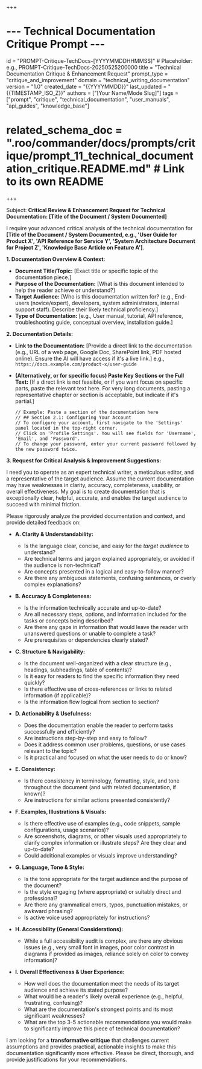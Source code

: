 +++
# --- Technical Documentation Critique Prompt ---
id = "PROMPT-Critique-TechDocs-[YYYYMMDDHHMMSS]" # Placeholder: e.g., PROMPT-Critique-TechDocs-20250525200000
title = "Technical Documentation Critique & Enhancement Request"
prompt_type = "critique_and_improvement"
domain = "technical_writing_documentation"
version = "1.0"
created_date = "{{YYYYMMDD}}"
last_updated = "{{TIMESTAMP_ISO_Z}}"
authors = ["[Your Name/Mode Slug]"]
tags = ["prompt", "critique", "technical_documentation", "user_manuals", "api_guides", "knowledge_base"]
# related_schema_doc = ".roo/commander/docs/prompts/critique/prompt_11_technical_documentation_critique.README.md" # Link to its own README
+++

Subject: **Critical Review & Enhancement Request for Technical Documentation: [Title of the Document / System Documented]**

I require your advanced critical analysis of the technical documentation for **[Title of the Document / System Documented, e.g., 'User Guide for Product X', 'API Reference for Service Y', 'System Architecture Document for Project Z', 'Knowledge Base Article on Feature A']**.

**1. Documentation Overview & Context:**
   *   **Document Title/Topic:** [Exact title or specific topic of the documentation piece.]
   *   **Purpose of the Documentation:** [What is this document intended to help the reader achieve or understand?]
   *   **Target Audience:** [Who is this documentation written for? (e.g., End-users (novice/expert), developers, system administrators, internal support staff). Describe their likely technical proficiency.]
   *   **Type of Documentation:** [e.g., User manual, tutorial, API reference, troubleshooting guide, conceptual overview, installation guide.]

**2. Documentation Details:**

*   **Link to the Documentation:**
    [Provide a direct link to the documentation (e.g., URL of a web page, Google Doc, SharePoint link, PDF hosted online). Ensure the AI will have access if it's a live link.]
    e.g., `https://docs.example.com/product-x/user-guide`

*   **(Alternatively, or for specific focus) Paste Key Sections or the Full Text:**
    [If a direct link is not feasible, or if you want focus on specific parts, paste the relevant text here. For very long documents, pasting a representative chapter or section is acceptable, but indicate if it's partial.]

    ```text
    // Example: Paste a section of the documentation here
    // ## Section 2.1: Configuring Your Account
    // To configure your account, first navigate to the 'Settings' panel located in the top-right corner.
    // Click on 'Profile Settings'. You will see fields for 'Username', 'Email', and 'Password'.
    // To change your password, enter your current password followed by the new password twice.
    ```

**3. Request for Critical Analysis & Improvement Suggestions:**

I need you to operate as an expert technical writer, a meticulous editor, and a representative of the target audience. Assume the current documentation may have weaknesses in clarity, accuracy, completeness, usability, or overall effectiveness. My goal is to create documentation that is exceptionally clear, helpful, accurate, and enables the target audience to succeed with minimal friction.

Please rigorously analyze the provided documentation and context, and provide detailed feedback on:

*   **A. Clarity & Understandability:**
    *   Is the language clear, concise, and easy for the *target audience* to understand?
    *   Are technical terms and jargon explained appropriately, or avoided if the audience is non-technical?
    *   Are concepts presented in a logical and easy-to-follow manner?
    *   Are there any ambiguous statements, confusing sentences, or overly complex explanations?

*   **B. Accuracy & Completeness:**
    *   Is the information technically accurate and up-to-date?
    *   Are all necessary steps, options, and information included for the tasks or concepts being described?
    *   Are there any gaps in information that would leave the reader with unanswered questions or unable to complete a task?
    *   Are prerequisites or dependencies clearly stated?

*   **C. Structure & Navigability:**
    *   Is the document well-organized with a clear structure (e.g., headings, subheadings, table of contents)?
    *   Is it easy for readers to find the specific information they need quickly?
    *   Is there effective use of cross-references or links to related information (if applicable)?
    *   Is the information flow logical from section to section?

*   **D. Actionability & Usefulness:**
    *   Does the documentation enable the reader to perform tasks successfully and efficiently?
    *   Are instructions step-by-step and easy to follow?
    *   Does it address common user problems, questions, or use cases relevant to the topic?
    *   Is it practical and focused on what the user needs to do or know?

*   **E. Consistency:**
    *   Is there consistency in terminology, formatting, style, and tone throughout the document (and with related documentation, if known)?
    *   Are instructions for similar actions presented consistently?

*   **F. Examples, Illustrations & Visuals:**
    *   Is there effective use of examples (e.g., code snippets, sample configurations, usage scenarios)?
    *   Are screenshots, diagrams, or other visuals used appropriately to clarify complex information or illustrate steps? Are they clear and up-to-date?
    *   Could additional examples or visuals improve understanding?

*   **G. Language, Tone & Style:**
    *   Is the tone appropriate for the target audience and the purpose of the document?
    *   Is the style engaging (where appropriate) or suitably direct and professional?
    *   Are there any grammatical errors, typos, punctuation mistakes, or awkward phrasing?
    *   Is active voice used appropriately for instructions?

*   **H. Accessibility (General Considerations):**
    *   While a full accessibility audit is complex, are there any obvious issues (e.g., very small font in images, poor color contrast in diagrams if provided as images, reliance solely on color to convey information)?

*   **I. Overall Effectiveness & User Experience:**
    *   How well does the documentation meet the needs of its target audience and achieve its stated purpose?
    *   What would be a reader's likely overall experience (e.g., helpful, frustrating, confusing)?
    *   What are the documentation's strongest points and its most significant weaknesses?
    *   What are the top 3-5 actionable recommendations you would make to significantly improve this piece of technical documentation?

I am looking for a **transformative critique** that challenges current assumptions and provides practical, actionable insights to make this documentation significantly more effective. Please be direct, thorough, and provide justifications for your recommendations.